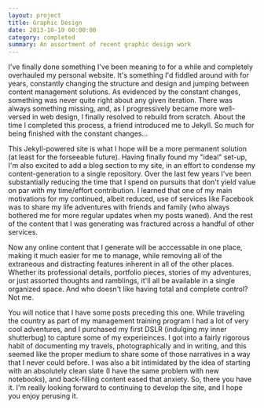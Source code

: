 ```yaml
---
layout: project
title: Graphic Design
date: 2013-10-19 00:00:00
category: completed
summary: An assortment of recent graphic design work
---
```


<div class="section">
    <div class="text container">
        <p>I've finally done something I've been meaning to for a while and completely overhauled my personal website. It's something I'd fiddled around with for years, constantly changing the structure and design and jumping between content management solutions. As evidenced by the constant changes, something was never quite right about any given iteration. There was always something missing, and, as I progressively became more well-versed in web design, I finally resolved to rebuild from scratch. About the time I completed this process, a friend introduced me to Jekyll. So much for being finished with the constant changes...</p>
        <p>This Jekyll-powered site is what I hope will be a more permanent solution (at least for the forseeable future). Having finally found my "ideal" set-up, I'm also excited to add a blog section to my site, in an effort to condense my content-generation to a single repository. Over the last few years I've been substantially reducing the time that I spend on pursuits that don't yield value on par with my time/effort contribution. I learned that one of my main motivations for my continued, albeit reduced, use of services like Facebook was to share my life adventures with friends and family (who always bothered me for more regular updates when my posts waned). And the rest of the content that I was generating was fractured across a handful of other services.</p>
        <p>Now any online content that I generate will be acccessable in one place, making it much easier for me to manage, while removing all of the extraneous and distracting features inherent in all of the other places. Whether its professional details, portfolio pieces, stories of my adventures, or just assorted thoughts and ramblings, it'll all be available in a single organized space. And who doesn't like having total and complete control? Not me.</p>
        <p>You will notice that I have some posts preceding this one. While traveling the country as part of my management training program I had a lot of very cool adventures, and I purchased my first DSLR (indulging my inner shutterbug) to capture some of my experieinces. I got into a fairly rigorous habit of documenting my travels, photographically and in writing, and this seemed like the proper medium to share some of those narratives in a way that I never could before. I was also a bit intimidated by the idea of starting with an absolutely clean slate (I have the same problem with new notebooks), and back-filling content eased that anxiety. So, there you have it. I'm really looking forward to continuing to develop the site, and I hope you enjoy perusing it.</p>
    </div>
</div>